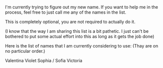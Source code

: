 I'm currently trying to figure out my new name. If you want to help me in the process, feel free to just call me any of the names in the list.

This is completely optional, you are not required to actually do it.

(I know that the way I am sharing this list is a bit pathetic. I just can't be bothered to put some actual effort into this as long as it gets the job done)

Here is the list of names that I am currently considering to use:
(Thay are on no particular order.)

Valentina
Violet
Sophia / Sofia
Victoria
